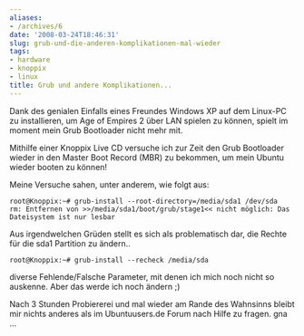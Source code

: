 ```yaml
---
aliases:
- /archives/6
date: '2008-03-24T18:46:31'
slug: grub-und-die-anderen-komplikationen-mal-wieder
tags:
- hardware
- knoppix
- linux
title: Grub und andere Komplikationen...
---
```


Dank des genialen Einfalls eines Freundes Windows XP auf dem Linux-PC zu
installieren, um Age of Empires 2 über LAN spielen zu können, spielt im
moment mein Grub Bootloader nicht mehr mit.

Mithilfe einer Knoppix Live CD versuche ich zur Zeit den Grub Bootloader
wieder in den Master Boot Record (MBR) zu bekommen, um mein Ubuntu wieder
booten zu können!

Meine Versuche sahen, unter anderem, wie folgt aus:

```
root@Knoppix:~# grub-install --root-directory=/media/sda1 /dev/sda
rm: Entfernen von >>/media/sda1/boot/grub/stage1<< nicht möglich: Das Dateisystem ist nur lesbar
```

Aus irgendwelchen Grüden stellt es sich als problematisch dar, die Rechte
für die sda1 Partition zu ändern..

```
root@Knoppix:~# grub-install --recheck /media/sda
```

diverse Fehlende/Falsche Parameter, mit denen ich mich noch nicht so
auskenne. Aber das werde ich noch ändern ;)

Nach 3 Stunden Probiererei und mal wieder am Rande des Wahnsinns bleibt mir
nichts anderes als im Ubuntuusers.de Forum nach Hilfe zu fragen.
gna ...
